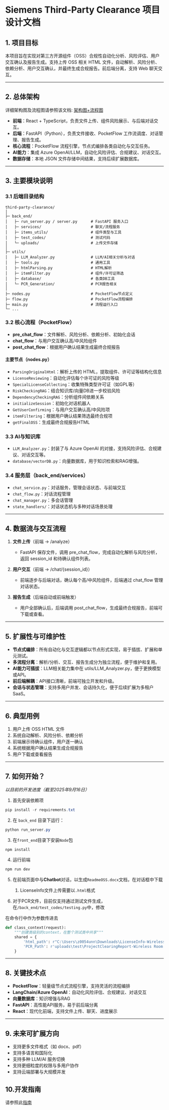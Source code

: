 # Siemens Third-Party Clearance 项目设计文档

## 1. 项目目标

本项目旨在实现对第三方开源组件（OSS）合规性自动化分析、风险评估、用户交互确认及报告生成。支持上传 OSS 相关 HTML 文件，自动解析、风险分析、依赖分析、用户交互确认，并最终生成合规报告。前后端分离，支持 Web 聊天交互。

---

## 2. 总体架构

详细架构图及流程图请参照该文档: [架构图+流程图](README_Doc\Architecture_Workflow.md)

- **前端**：React + TypeScript，负责文件上传、组件风险展示、与后端对话交互。
- **后端**：FastAPI（Python），负责文件接收、PocketFlow 工作流调度、对话管理、报告生成。
- **核心流程**：PocketFlow 流程引擎，节点式编排各类自动化与交互任务。
- **AI能力**：集成 Azure OpenAI/LLM，自动化风险评估、合规建议、对话交互。
- **数据存储**：本地 JSON 文件存储中间结果，支持后续扩展数据库。

---

## 3. 主要模块说明

### 3.1 后端目录结构

```
third-party-clearance/
│
├─ back_end/
│   ├─ run_server.py / server.py      # FastAPI 服务入口
│   ├─ services/                      # 聊天/流程服务
│   ├─ items_utils/                   # 组件类型与工具
│   ├─ test_codes/                    # 测试代码
│   └─ uploads/                       # 上传文件存储
│
├─ utils/
│   ├─ LLM_Analyzer.py                # LLM/AI相关分析与对话
│   ├─ tools.py                       # 通用工具
│   ├─ htmlParsing.py                 # HTML解析
│   ├─ itemFilter.py                  # 组件/许可证筛选
│   ├─ database/                      # 各类DB工具
│   └─ PCR_Generation/                # PCR报告相关
│
├─ nodes.py                           # PocketFlow节点定义
├─ flow.py                            # PocketFlow流程编排
├─ main.py                            # 流程运行入口
└─ ...
```

### 3.2 核心流程（PocketFlow）

- **pre_chat_flow**：文件解析、风险分析、依赖分析、初始化会话
- **chat_flow**：与用户交互确认高/中风险组件
- **post_chat_flow**：根据用户确认结果生成最终合规报告

#### 主要节点（nodes.py）

- `ParsingOriginalHtml`：解析上传的 HTML，提取组件、许可证等结构化信息
- `LicenseReviewing`：自动化评估每个许可证的风险等级
- `SpecialLicenseCollecting`：收集特殊类型许可证（如GPL等）
- `RiskCheckingRAG`：结合知识库/向量DB进一步校验风险
- `DependencyCheckingRAG`：分析组件间依赖关系
- `initializeSession`：初始化对话机器人
- `GetUserConfirming`：与用户交互确认高/中风险项
- `itemFiltering`：根据用户确认结果筛选最终合规项
- `getFinalOSS`：生成最终合规报告HTML

### 3.3 AI与知识库

- `LLM_Analyzer.py`：封装了与 Azure OpenAI 的对接，支持风险评估、合规建议、对话交互等。
- `database/vectorDB.py`：向量数据库，用于知识检索和RAG增强。

### 3.4 服务层（back_end/services）

- `chat_service.py`：对话服务，管理会话状态、与前端交互
- `chat_flow.py`：对话流程管理
- `chat_manager.py`：多会话管理
- `state_handlers/`：对话状态机与多种对话场景处理

---

## 4. 数据流与交互流程

1. **文件上传**（前端 -> /analyze）
	- FastAPI 保存文件，调用 pre_chat_flow，完成自动化解析与风险分析，返回 session_id 和待确认组件列表。

2. **用户交互**（前端 -> /chat/{session_id}）
	- 前端逐步与后端对话，确认每个高/中风险组件，后端通过 chat_flow 管理对话状态。

3. **报告生成**（后端自动或前端触发）
	- 用户全部确认后，后端调用 post_chat_flow，生成最终合规报告，前端可下载或查看。

---

## 5. 扩展性与可维护性

- **节点式编排**：所有自动化与交互逻辑都以节点形式实现，易于插拔、扩展和单元测试。
- **多流程分离**：解析/分析、交互、报告生成分为独立流程，便于维护和复用。
- **AI能力可插拔**：LLM相关能力集中在 utils/LLM_Analyzer.py，便于更换模型或API。
- **前后端解耦**：API接口清晰，前端可独立开发和升级。
- **会话与状态管理**：支持多用户并发、会话持久化，便于后续扩展为多租户SaaS。

---

## 6. 典型用例

1. 用户上传 OSS HTML 文件
2. 系统自动解析、风险分析、依赖分析
3. 前端展示待确认组件，用户逐一确认
4. 系统根据用户确认结果生成合规报告
5. 用户下载或查看报告

---

## 7. 如何开始？
*以目前的开发进度（截至2025年9月16日）*

1. 首先安装依赖项

```powershell
pip install -r requirements.txt
```

2. 在 `back_end` 目录下运行：

```powershell
python run_server.py
```

3. 在`front_end`目录下安装`Node`包

```powershell
npm install
```

4. 运行前端

```powershell
npm run dev
```

5. 在前端页面中与**Chatbot**对话，以生成`ReadmeOSS.docx`文档，在对话框中下载
   1. LicenseInfo文件上传需要以`.html`格式
   
6. 对于PCR文件，目前仅支持通过测试文件生成，在`/back_end/test_codes/testing.py`中，修改

在命令行中作为参数传进去

```python
def class_context(request):
    """创建类级别的context，在整个测试类中共享"""
    shared = {
        'html_path': r"C:\Users\z0054unn\Downloads\LicenseInfo-Wireless Room Sensor-2.0-2025-08-22_01_44_49.html",
        'PCR_Path': r'uploads\test\ProjectClearingReport-Wireless Room Sensor-2.0-2025-08-28_03_14_37.docx',
    }
```

---

## 8. 关键技术点

- **PocketFlow**：轻量级节点式流程引擎，支持灵活的流程编排
- **LangChain/Azure OpenAI**：自动化风险评估、合规建议、对话交互
- **向量数据库**：知识增强与RAG
- **FastAPI**：高性能API服务，易于前后端分离
- **React**：现代化前端，支持文件上传、聊天、进度展示

---

## 9. 未来可扩展方向

- 支持更多文件格式（如 docx、pdf）
- 支持多语言和国际化
- 支持多种 LLM/AI 服务切换
- 支持更细粒度的权限与多用户协作
- 支持云端部署与大规模并发

## 10.开发指南
请参照此[指南](README_Doc\Tutorial.md)